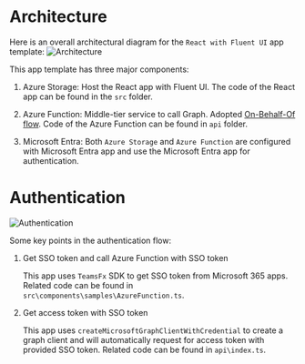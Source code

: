 # Architecture

Here is an overall architectural diagram for the `React with Fluent UI` app template:
![Architecture](https://github.com/OfficeDev/TeamsFx/assets/63089166/a73b8b48-1411-4b09-bd74-ffbc8974f675)

This app template has three major components:

1. Azure Storage: Host the React app with Fluent UI. The code of the React app can be found in the `src` folder.

2. Azure Function: Middle-tier service to call Graph. Adopted [On-Behalf-Of flow](https://learn.microsoft.com/en-us/azure/active-directory/develop/v2-oauth2-on-behalf-of-flow). Code of the Azure Function can be found in `api` folder.

3. Microsoft Entra: Both `Azure Storage` and `Azure Function` are configured with Microsoft Entra app and use the Microsoft Entra app for authentication.

# Authentication
![Authentication](https://github.com/OfficeDev/TeamsFx/assets/63089166/49781751-0910-42d9-b218-9de2a7495ddb)

Some key points in the authentication flow:
1. Get SSO token and call Azure Function with SSO token

    This app uses `TeamsFx` SDK to get SSO token from Microsoft 365 apps. Related code can be found in `src\components\samples\AzureFunction.ts`.
2. Get access token with SSO token

    This app uses `createMicrosoftGraphClientWithCredential` to create a graph client and will automatically request for access token with provided SSO token. Related code can be found in `api\index.ts`.